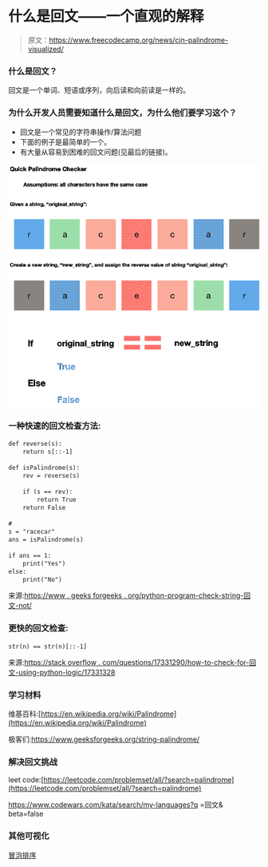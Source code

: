 # 什么是回文——一个直观的解释

> 原文：<https://www.freecodecamp.org/news/cjn-palindrome-visualized/>

### 什么是回文？

回文是一个单词、短语或序列，向后读和向前读是一样的。

### 为什么开发人员需要知道什么是回文，为什么他们要学习这个？

*   回文是一个常见的字符串操作/算法问题
*   下面的例子是最简单的一个。
*   有大量从容易到困难的回文问题(见最后的链接)。

![image-5](img/3fe9eac3ef207f12a5b7916cdcb54003.png)

### 一种快速的回文检查方法:

```
def reverse(s):
    return s[::-1]

def isPalindrome(s):
    rev = reverse(s)

    if (s == rev):
        return True
    return False

#
s = "racecar"
ans = isPalindrome(s)

if ans == 1:
    print("Yes")
else:
    print("No")
```

来源:[https://www . geeks forgeeks . org/python-program-check-string-回文-not/](https://www.geeksforgeeks.org/python-program-check-string-palindrome-not/)

### 更快的回文检查:

```
str(n) == str(n)[::-1]
```

来源:[https://stack overflow . com/questions/17331290/how-to-check-for-回文-using-python-logic/17331328](https://stackoverflow.com/questions/17331290/how-to-check-for-palindrome-using-python-logic/17331328)

### 学习材料

维基百科:[https://en.wikipedia.org/wiki/Palindrome](https://en.wikipedia.org/wiki/Palindrome)

极客们:https://www.geeksforgeeks.org/string-palindrome/

### 解决回文挑战

leet code:[https://leetcode.com/problemset/all/?search=palindrome](https://leetcode.com/problemset/all/?search=palindrome)

https://www.codewars.com/kata/search/my-languages?q =回文& beta=false

### 其他可视化

[冒泡排序](https://www.freecodecamp.org/news/cjn-bubble-sort-visualized/)